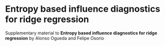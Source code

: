 # Entropy based influence diagnostics for ridge regression

Supplementary material to **Entropy based influence diagnostics for ridge regression** by Alonso Ogueda and Felipe Osorio
